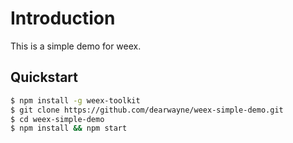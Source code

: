 # Introduction

This is a simple demo for weex.

## Quickstart

``` bash
$ npm install -g weex-toolkit
$ git clone https://github.com/dearwayne/weex-simple-demo.git
$ cd weex-simple-demo
$ npm install && npm start
```